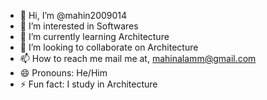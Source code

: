 - 👋 Hi, I’m @mahin2009014
- 👀 I’m interested in Softwares
- 🌱 I’m currently learning Architecture
- 💞️ I’m looking to collaborate on Architecture
- 📫 How to reach me mail me at, mahinalamm@gmail.com
- 😄 Pronouns: He/Him
- ⚡ Fun fact: I study in Architecture

<!---
mahin2009014/mahin2009014 is a ✨ special ✨ repository because its `README.md` (this file) appears on your GitHub profile.
You can click the Preview link to take a look at your changes.
--->
